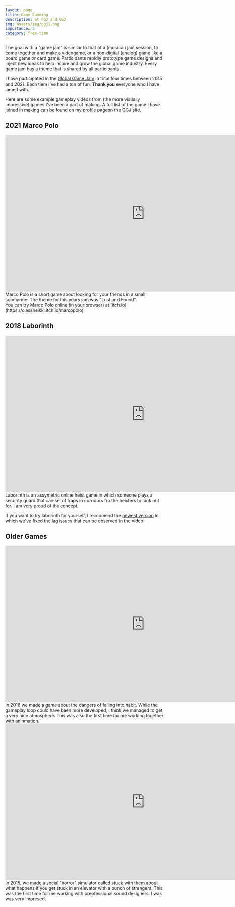 ```yaml
---
layout: page
title: Game Jamming
description: at FGJ and GGJ
img: assets/img/ggj1.png
importance: 3
category: free-time
---
```


The goal with a "game jam" is similar to that of a (musical) jam session, to come together and make a videogame, or a non-digital (analog) game like a board game or card game. Participants rapidly prototype game designs and inject new ideas to help inspire and grow the global game industry. Every game jam has a theme that is shared by all participants.

I have participated in the [Global Game Jam](https://globalgamejam.org/) in total four times between 2015 and 2021. Each tiem I've had a ton of fun. **Thank you** everyone who I have jamed with.

Here are some example gameplay videos from (the more visually impressive) games I've been a part of making. A full list of the game I have joined in making can be found on [my profile page](https://v3.globalgamejam.org/users/jeremias-berg)on the GGJ site.

## 2021 Marco Polo

<div class="row">
    <iframe width="885" height="498" src="https://www.youtube.com/embed/Xc2Qu4tFcec" title="Marco Polo, alternative gameplay #FGJ2021" frameborder="0" allow="accelerometer; autoplay; clipboard-write; encrypted-media; gyroscope; picture-in-picture; web-share" allowfullscreen></iframe>
</div>
<div class="caption">
    Marco Polo is a short game about looking for your friends in a small submarine. The theme for this years jam was "Lost and Found". 
</div>
You can try Marco Polo online (in your browser) at [itch.io](https://classheikki.itch.io/marcopolo).

## 2018 Laborinth

<div class="row">
    <iframe width="885" height="498" src="https://www.youtube.com/embed/_kq6DqMcSao" title="GGJ18 - &#39;Laborinth&#39; Gameplay" frameborder="0" allow="accelerometer; autoplay; clipboard-write; encrypted-media; gyroscope; picture-in-picture; web-share" allowfullscreen></iframe>
</div>
<div class="caption">
   Laborinth is an assymetric online heist game in which someone plays a security guard that can set of traps in corridors fro the heisters to look out for. I am very proud of the concept.
</div>

If you want to try laborinth for yourself, I reccomend the [newest version](https://github.com/HeavenlyAwe/laborinth) in which we've fixed the lag issues that can be observed in the video.

## Older Games

<div class="row">
<iframe width="885" height="498" src="https://www.youtube.com/embed/7d4k2cBfpQc?si=vtzqMQHqnf-rkjYH" title="Stuck With Them" frameborder="0" allow="accelerometer; autoplay; clipboard-write; encrypted-media; gyroscope; picture-in-picture; web-share" referrerpolicy="strict-origin-when-cross-origin" allowfullscreen></iframe>
</div>
<div class="caption">
In 2016 we made a game about the dangers of falling into habit. While the gameplay loop could have been more 
developed, I think we managed to get a very nice atmosphere. This was also the first time for me working together with aninmation. 
</div>

<div class="row">
<iframe width="885" height="498" src="https://www.youtube.com/embed/V01dvpOQE1Q" title="Stuck With Them" frameborder="0" allow="accelerometer; autoplay; clipboard-write; encrypted-media; gyroscope; picture-in-picture; web-share" referrerpolicy="strict-origin-when-cross-origin" allowfullscreen></iframe>
</div>
<div class="caption">
In 2015, we made a social "horror" simulator called stuck with them about what happens if you get stuck in an elevator with a bunch of strangers. This was the first time for me working with preofessional sound designers. I was was very impresed. 
</div>
